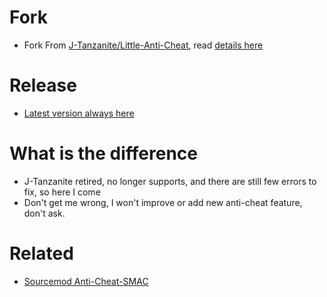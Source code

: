 # Fork
* Fork From [J-Tanzanite/Little-Anti-Cheat](https://github.com/J-Tanzanite/Little-Anti-Cheat), read [details here](https://github.com/J-Tanzanite/Little-Anti-Cheat?tab=readme-ov-file#little-anti-cheat)

# Release
* [Latest version always here](https://github.com/fbef0102/Little-Anti-Cheat/releases)

# What is the difference
* J-Tanzanite retired, no longer supports, and there are still few errors to fix, so here I come
* Don't get me wrong, I won't improve or add new anti-cheat feature, don't ask.

# Related 
* [Sourcemod Anti-Cheat-SMAC](https://github.com/fbef0102/SMAC)